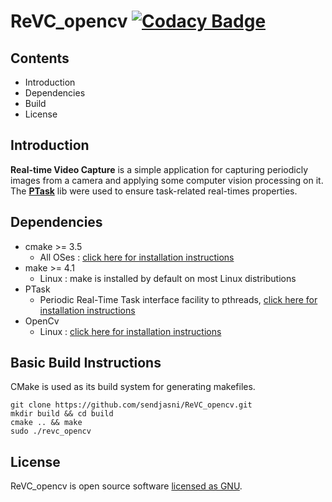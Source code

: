 # ReVC_opencv           [![Codacy Badge](https://api.codacy.com/project/badge/Grade/16f57a015f5d447b9ce1ce8042d2af1e)](https://app.codacy.com/app/sendjasni/ReVC_opencv?utm_source=github.com&utm_medium=referral&utm_content=sendjasni/ReVC_opencv&utm_campaign=Badge_Grade_Dashboard)

## Contents
- Introduction
- Dependencies
- Build
- License

## Introduction
**Real-time Video Capture** is a simple application for capturing periodicly images from a camera and applying some computer vision processing on it. The [**PTask**](https://github.com/glipari/ptask) lib were used to ensure task-related real-times properties.  

## Dependencies

- cmake >= 3.5
  	- All OSes : [click here for installation instructions](https://cmake.org/install/)
- make >= 4.1
  	- Linux : make is installed by default on most Linux distributions
- PTask 
  	- Periodic Real-Time Task interface facility to pthreads, [click here for installation instructions](https://github.com/glipari/ptask#compiling)
- OpenCv 
  	- Linux :  [click here for installation instructions](https://docs.opencv.org/3.4/d7/d9f/tutorial_linux_install.html)

## Basic Build Instructions
CMake is used as its build system for generating makefiles.
```shell
git clone https://github.com/sendjasni/ReVC_opencv.git
mkdir build && cd build
cmake .. && make
sudo ./revc_opencv
```
## License
ReVC_opencv is open source software [licensed as GNU](https://github.com/sendjasni/ReVC_opencv/blob/master/LICENSE.md).
